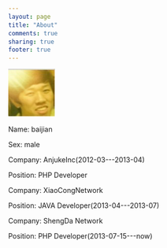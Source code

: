 ```yaml
---
layout: page
title: "About"
comments: true
sharing: true
footer: true
---
```

<a href="http://about.me/baijian">![baijian](../favicon.png "It is me!")</a>

Name: baijian

Sex: male

Company: AnjukeInc(2012-03---2013-04)

Position: PHP Developer

Company: XiaoCongNetwork

Position: JAVA Developer(2013-04---2013-07)

Company: ShengDa Network

Position: PHP Developer(2013-07-15---now)
